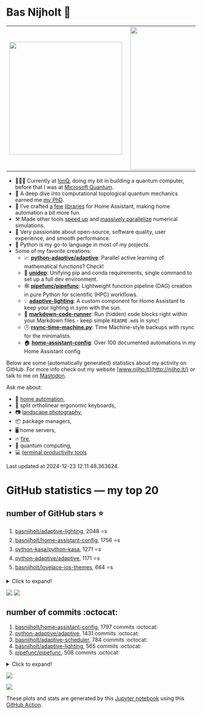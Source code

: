 # Bas Nijholt 👋

<center>
  <table>
    <tr>
        <td><img width="300px" align="left" src="https://github-readme-stats.vercel.app/api/top-langs/?username=basnijholt&hide=TeX,Jupyter%20Notebook&layout=compact&theme=radical" /></td>
        <td><img align='right' src="https://github-readme-stats.vercel.app/api?username=basnijholt&show_icons=true&theme=radical" width="380"></td>
    </tr>
  </table>
</center>

- 👷🏻‍♂️ Currently at [IonQ](https://ionq.com/), doing my bit in building a quantum computer, before that I was at [Microsoft Quantum](https://quantum.microsoft.com/).
- 🌟 A deep dive into computational topological quantum mechanics earned me [my PhD](https://github.com/basnijholt/thesis).
- 🎨 I've crafted [a](https://github.com/basnijholt/adaptive-lighting) [few](https://github.com/basnijholt/aiokef) [libraries](https://github.com/basnijholt/miflora) for Home Assistant, making home automation a bit more fun.
- ⚒️ Made other tools [speed up](https://github.com/python-adaptive/adaptive) and [massively parallelize](https://github.com/basnijholt/adaptive-scheduler) numerical simulations.
- 🏅 Very passionate about open-source, software quality, user experience, and smooth performance.
- 🐍 Python is my go-to language in most of my projects.
- Some of my favorite creations:
  - 📈 **[python-adaptive/adaptive](https://github.com/python-adaptive/adaptive/)**: Parallel active learning of mathematical functions? Check!
  - 🧬 **[unidep](https://github.com/basnijholt/unidep/)**: Unifying pip and conda requirements, single command to set up a full dev environment.
  - 🕸️ **[pipefunc/pipefunc](https://github.com/pipefunc/pipefunc/)**: Lightweight function pipeline (DAG) creation in pure Python for scientific (HPC) workflows.
  - 💡 **[adaptive-lighting](https://github.com/basnijholt/adaptive-lighting/)**: A custom component for Home Assistant to keep your lighting in synn with the sun.
  - 📝 **[markdown-code-runner](https://github.com/basnijholt/markdown-code-runner/)**: Run (hidden) code blocks right within your Markdown files - keep simple `README.md`s in sync!
  - 🕒 **[rsync-time-machine.py](https://github.com/basnijholt/rsync-time-machine.py/)**: Time Machine-style backups with rsync for the minimalists.
  - 🏠 **[home-assistant-config](https://github.com/basnijholt/home-assistant-config/)**: Over 100 documented automations in my Home Assistant config

Below are some (automatically generated) statistics about my activity on GitHub.
For more info check out my website [www.nijho.lt](http://nijho.lt/) or talk to me on <a rel="me" href="https://fosstodon.org/@basnijholt">Mastodon</a>.

Ask me about:

- 🏡 [home automation](https://github.com/basnijholt/home-assistant-config/),
- 🎹 split ortholinear ergonomic keyboards,
- 📷 [landscape photography](https://www.instagram.com/bnijholt),
- 📦 package managers,
- 🖥️ home servers,
- 🔥 [fire](https://wenfire.nijho.lt/),
- 🧠 quantum computing,
- 💻 [terminal productivity tools](https://www.nijho.lt/post/terminal-ninja/)

Last updated at 2024-12-23 12:11:48.363624.

# GitHub statistics — my top 20

## number of GitHub stars ⭐️

1. [basnijholt/adaptive-lighting](https://github.com/basnijholt/adaptive-lighting/), 2048 ⭐️s
2. [basnijholt/home-assistant-config](https://github.com/basnijholt/home-assistant-config/), 1756 ⭐️s
3. [python-kasa/python-kasa](https://github.com/python-kasa/python-kasa/), 1271 ⭐️s
4. [python-adaptive/adaptive](https://github.com/python-adaptive/adaptive/), 1171 ⭐️s
5. [basnijholt/lovelace-ios-themes](https://github.com/basnijholt/lovelace-ios-themes/), 664 ⭐️s
<details><summary>Click to expand!</summary>

6. [basnijholt/lovelace-ios-dark-mode-theme](https://github.com/basnijholt/lovelace-ios-dark-mode-theme/), 461 ⭐️s
7. [basnijholt/rsync-time-machine.py](https://github.com/basnijholt/rsync-time-machine.py/), 380 ⭐️s
8. [basnijholt/miflora](https://github.com/basnijholt/miflora/), 367 ⭐️s
9. [topocm/topocm_content](https://github.com/topocm/topocm_content/), 283 ⭐️s
10. [basnijholt/home-assistant-streamdeck-yaml](https://github.com/basnijholt/home-assistant-streamdeck-yaml/), 264 ⭐️s
11. [pipefunc/pipefunc](https://github.com/pipefunc/pipefunc/), 258 ⭐️s
12. [basnijholt/unidep](https://github.com/basnijholt/unidep/), 223 ⭐️s
13. [basnijholt/markdown-code-runner](https://github.com/basnijholt/markdown-code-runner/), 100 ⭐️s
14. [basnijholt/home-assistant-macbook-touch-bar](https://github.com/basnijholt/home-assistant-macbook-touch-bar/), 93 ⭐️s
15. [kwant-project/kwant](https://github.com/kwant-project/kwant/), 93 ⭐️s
16. [basnijholt/home-assistant-streamdeck-yaml-addon](https://github.com/basnijholt/home-assistant-streamdeck-yaml-addon/), 77 ⭐️s
17. [basnijholt/aiokef](https://github.com/basnijholt/aiokef/), 38 ⭐️s
18. [basnijholt/thesis-cover](https://github.com/basnijholt/thesis-cover/), 36 ⭐️s
19. [basnijholt/adaptive-scheduler](https://github.com/basnijholt/adaptive-scheduler/), 29 ⭐️s
20. [basnijholt/opennb](https://github.com/basnijholt/opennb/), 29 ⭐️s

</details>

![](https://github.com/basnijholt/basnijholt/raw/main/stars_over_time.png)
![](https://github.com/basnijholt/basnijholt/raw/main/stars_over_time_per_repo.png)

## number of commits :octocat:

1. [basnijholt/home-assistant-config](https://github.com/basnijholt/home-assistant-config/), 1797 commits :octocat:
2. [python-adaptive/adaptive](https://github.com/python-adaptive/adaptive/), 1431 commits :octocat:
3. [basnijholt/adaptive-scheduler](https://github.com/basnijholt/adaptive-scheduler/), 784 commits :octocat:
4. [basnijholt/adaptive-lighting](https://github.com/basnijholt/adaptive-lighting/), 565 commits :octocat:
5. [pipefunc/pipefunc](https://github.com/pipefunc/pipefunc/), 508 commits :octocat:
<details><summary>Click to expand!</summary>

6. [basnijholt/unidep](https://github.com/basnijholt/unidep/), 465 commits :octocat:
7. [basnijholt/thesis](https://github.com/basnijholt/thesis/), 452 commits :octocat:
8. [basnijholt/zigzag-majoranas](https://github.com/basnijholt/zigzag-majoranas/), 413 commits :octocat:
9. [basnijholt/home-assistant-streamdeck-yaml](https://github.com/basnijholt/home-assistant-streamdeck-yaml/), 334 commits :octocat:
10. [topocm/topocm_content](https://github.com/topocm/topocm_content/), 304 commits :octocat:
11. [basnijholt/nijho.lt](https://github.com/basnijholt/nijho.lt/), 303 commits :octocat:
12. [conda-forge/staged-recipes](https://github.com/conda-forge/staged-recipes/), 289 commits :octocat:
13. [basnijholt/aiokef](https://github.com/basnijholt/aiokef/), 288 commits :octocat:
14. [basnijholt/supercurrent-majorana-nanowire](https://github.com/basnijholt/supercurrent-majorana-nanowire/), 282 commits :octocat:
15. [basnijholt/net-worth-tracker](https://github.com/basnijholt/net-worth-tracker/), 228 commits :octocat:
16. [basnijholt/basnijholt](https://github.com/basnijholt/basnijholt/), 196 commits :octocat:
17. [home-assistant/core](https://github.com/home-assistant/core/), 192 commits :octocat:
18. [basnijholt/spin-orbit-nanowires](https://github.com/basnijholt/spin-orbit-nanowires/), 191 commits :octocat:
19. [ohld/igbot](https://github.com/ohld/igbot/), 191 commits :octocat:
20. [basnijholt/lovelace-ios-themes](https://github.com/basnijholt/lovelace-ios-themes/), 166 commits :octocat:

</details>

![](https://github.com/basnijholt/basnijholt/raw/main/commits_per_hour.png)

![](https://github.com/basnijholt/basnijholt/raw/main/commits_per_weekday.png)


These plots and stats are generated by this [Jupyter notebook](./update-readme.ipynb) using this [GitHub Action](.github/workflows/run-notebook.yml).